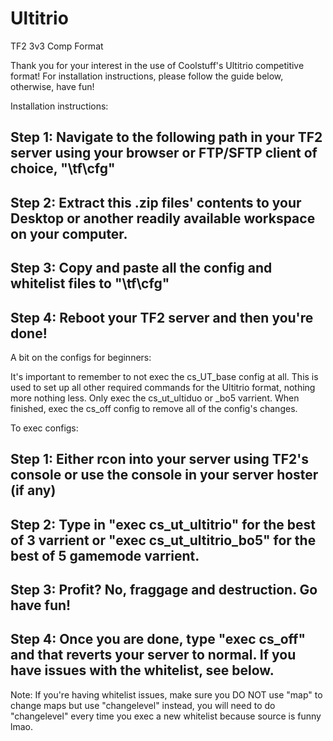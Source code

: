 # Ultitrio
TF2 3v3 Comp Format

Thank you for your interest in the use of Coolstuff's Ultitrio competitive format!
For installation instructions, please follow the guide below, otherwise, have fun!

Installation instructions:

Step 1: Navigate to the following path in your TF2 server using your browser or FTP/SFTP client of choice, "\tf\cfg"
---
Step 2: Extract this .zip files' contents to your Desktop or another readily available workspace on your computer.
---
Step 3: Copy and paste all the config and whitelist files to "\tf\cfg"
---
Step 4: Reboot your TF2 server and then you're done!
---
A bit on the configs for beginners:

It's important to remember to not exec the cs_UT_base config at all. This is used to set up all other required commands for the Ultitrio format, nothing more nothing less. Only exec the cs_ut_ultiduo or _bo5 varrient. When finished, exec the cs_off config to remove all of the config's changes.

To exec configs:

Step 1: Either rcon into your server using TF2's console or use the console in your server hoster (if any)
---
Step 2: Type in "exec cs_ut_ultitrio" for the best of 3 varrient or "exec cs_ut_ultitrio_bo5" for the best of 5 gamemode varrient.
---
Step 3: Profit? No, fraggage and destruction. Go have fun!
---
Step 4: Once you are done, type "exec cs_off" and that reverts your server to normal. If you have issues with the whitelist, see below.
---
Note: If you're having whitelist issues, make sure you DO NOT use "map" to change maps but use "changelevel" instead, you will need to do "changelevel" every time you exec a new whitelist because source is funny lmao.
